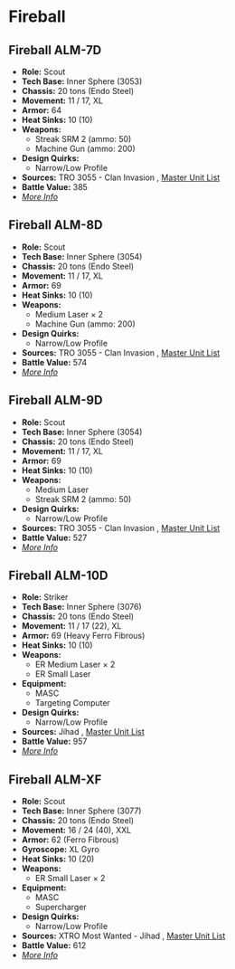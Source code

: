# Fireball 

## Fireball ALM-7D 

- **Role:** Scout 
- **Tech Base:** Inner Sphere (3053) 
- **Chassis:** 20 tons (Endo Steel) 
- **Movement:** 11 / 17, XL 
- **Armor:** 64 
- **Heat Sinks:** 10 (10) 
- **Weapons:** 
  - Streak SRM 2 (ammo: 50) 
  - Machine Gun (ammo: 200) 
- **Design Quirks:** 
  - Narrow/Low Profile 
- **Sources:** TRO 3055 - Clan Invasion , [Master Unit List](http://masterunitlist.info/Unit/Details/1075/fireball-alm-7d) 
- **Battle Value:** 385 
- [*More Info*](fireball/fireball_alm-7d.md) 

## Fireball ALM-8D 

- **Role:** Scout 
- **Tech Base:** Inner Sphere (3054) 
- **Chassis:** 20 tons (Endo Steel) 
- **Movement:** 11 / 17, XL 
- **Armor:** 69 
- **Heat Sinks:** 10 (10) 
- **Weapons:** 
  - Medium Laser × 2 
  - Machine Gun (ammo: 200) 
- **Design Quirks:** 
  - Narrow/Low Profile 
- **Sources:** TRO 3055 - Clan Invasion , [Master Unit List](http://masterunitlist.info/Unit/Details/1076/fireball-alm-8d) 
- **Battle Value:** 574 
- [*More Info*](fireball/fireball_alm-8d.md) 

## Fireball ALM-9D 

- **Role:** Scout 
- **Tech Base:** Inner Sphere (3054) 
- **Chassis:** 20 tons (Endo Steel) 
- **Movement:** 11 / 17, XL 
- **Armor:** 69 
- **Heat Sinks:** 10 (10) 
- **Weapons:** 
  - Medium Laser 
  - Streak SRM 2 (ammo: 50) 
- **Design Quirks:** 
  - Narrow/Low Profile 
- **Sources:** TRO 3055 - Clan Invasion , [Master Unit List](http://masterunitlist.info/Unit/Details/1077/fireball-alm-9d) 
- **Battle Value:** 527 
- [*More Info*](fireball/fireball_alm-9d.md) 

## Fireball ALM-10D 

- **Role:** Striker 
- **Tech Base:** Inner Sphere (3076) 
- **Chassis:** 20 tons (Endo Steel) 
- **Movement:** 11 / 17 (22), XL 
- **Armor:** 69 (Heavy Ferro Fibrous) 
- **Heat Sinks:** 10 (10) 
- **Weapons:** 
  - ER Medium Laser × 2 
  - ER Small Laser 
- **Equipment:** 
  - MASC 
  - Targeting Computer 
- **Design Quirks:** 
  - Narrow/Low Profile 
- **Sources:** Jihad , [Master Unit List](http://masterunitlist.info/Unit/Details/1074/fireball-alm-10d) 
- **Battle Value:** 957 
- [*More Info*](fireball/fireball_alm-10d.md) 

## Fireball ALM-XF 

- **Role:** Scout 
- **Tech Base:** Inner Sphere (3077) 
- **Chassis:** 20 tons (Endo Steel) 
- **Movement:** 16 / 24 (40), XXL 
- **Armor:** 62 (Ferro Fibrous) 
- **Gyroscope:** XL Gyro 
- **Heat Sinks:** 10 (20) 
- **Weapons:** 
  - ER Small Laser × 2 
- **Equipment:** 
  - MASC 
  - Supercharger 
- **Design Quirks:** 
  - Narrow/Low Profile 
- **Sources:** XTRO Most Wanted - Jihad , [Master Unit List](http://masterunitlist.info/Unit/Details/5781/fireball-alm-xf) 
- **Battle Value:** 612 
- [*More Info*](fireball/fireball_alm-xf.md) 

